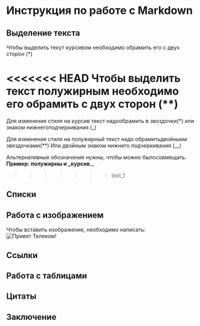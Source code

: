 # Инструкция по работе с Markdown

## Выделение текста
Чтобы выделить текут курсивом необходимо обрамить его с двух сторон (*)

<<<<<<< HEAD
Чтобы выделить текст полужирным необходимо его обрамить с двух сторон (**)
=======
Для изменения стиля на курсив текст надообрамить в звоздочки(*) или знаком нижнегоподчеркивания (_)

Для изменения стиля на полужирный текст надо обрамитьдвойными звездочками(**) Или двойным знаком нижнего подчеркивания (__)

Альтернативные обозначения нужны, чтобы можно былосовмещать. **Пример: полужирны и _курсив.**_

>>>>>>> text_1
## Списки
 
## Работа с изображением

Чтобы вставить изображение, необходимо написать:
![Привет Телеком!](SAM_0069.jpg)

## Ссылки

## Работа с таблицами

## Цитаты

## Заключение

